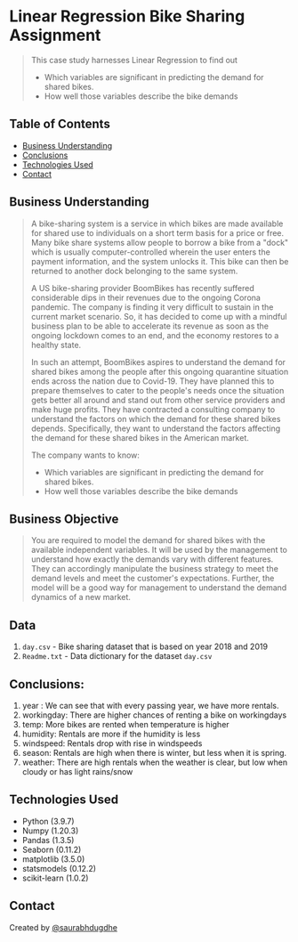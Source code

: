 # Linear Regression Bike Sharing Assignment
> This case study harnesses Linear Regression to find out 
> - Which variables are significant in predicting the demand for shared bikes.
> - How well those variables describe the bike demands


## Table of Contents
* [Business Understanding](#business-understanding)
* [Conclusions](#conclusions)
* [Technologies Used](#technologies-used)
* [Contact](#contact)

<!-- You can include any other section that is pertinent to your problem -->

## Business Understanding
> A bike-sharing system is a service in which bikes are made available for shared use to individuals on a short term basis for a price or free. Many bike share systems allow people to borrow a bike from a "dock" which is usually computer-controlled wherein the user enters the payment information, and the system unlocks it. This bike can then be returned to another dock belonging to the same system. 
>
> A US bike-sharing provider BoomBikes has recently suffered considerable dips in their revenues due to the ongoing Corona pandemic. The company is finding it very difficult to sustain in the current market scenario. So, it has decided to come up with a mindful business plan to be able to accelerate its revenue as soon as the ongoing lockdown comes to an end, and the economy restores to a healthy state. 
>
> In such an attempt, BoomBikes aspires to understand the demand for shared bikes among the people after this ongoing quarantine situation ends across the nation due to Covid-19. They have planned this to prepare themselves to cater to the people's needs once the situation gets better all around and stand out from other service providers and make huge profits. They have contracted a consulting company to understand the factors on which the demand for these shared bikes depends. Specifically, they want to understand the factors affecting the demand for these shared bikes in the American market. 
>
> The company wants to know:
> - Which variables are significant in predicting the demand for shared bikes.
> - How well those variables describe the bike demands

## Business Objective
> You are required to model the demand for shared bikes with the available independent variables. It will be used by the management to understand how exactly the demands vary with different features. They can accordingly manipulate the business strategy to meet the demand levels and meet the customer's expectations. Further, the model will be a good way for management to understand the demand dynamics of a new market. 

<!-- You don't have to answer all the questions - just the ones relevant to your project. -->

## Data 
1. `day.csv` - Bike sharing dataset that is based on year 2018 and 2019
2. `Readme.txt` - Data dictionary for the dataset `day.csv`

## Conclusions:
1. year : We can see that with every passing year, we have more rentals.
2. workingday: There are higher chances of renting a bike on workingdays
3. temp: More bikes are rented when temperature is higher
4. humidity: Rentals are more if the humidity is less
5. windspeed: Rentals drop with rise in windspeeds
6. season: Rentals are high when there is winter, but less when it is spring.
7. weather: There are high rentals when the weather is clear, but low when cloudy or has light rains/snow


<!-- You don't have to answer all the questions - just the ones relevant to your project. -->


## Technologies Used
- Python (3.9.7)
- Numpy (1.20.3)
- Pandas (1.3.5)
- Seaborn (0.11.2)
- matplotlib (3.5.0)
- statsmodels (0.12.2)
- scikit-learn (1.0.2)

<!-- As the libraries versions keep on changing, it is recommended to mention the version of library used in this project -->


## Contact
Created by [@saurabhdugdhe](https://github.com/saurabhdugdhe)


<!-- Optional -->
<!-- ## License -->
<!-- This project is open source and available under the [... License](). -->

<!-- You don't have to include all sections - just the one's relevant to your project -->
